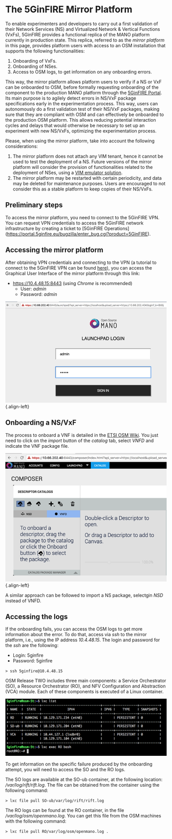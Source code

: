 <!-- TITLE: The 5GinFIRE Mirror Platform -->
<!-- SUBTITLE: The 5Ginfire Mirror Platform -->

# The 5GinFIRE Mirror Platform
To enable experimenters and developers to carry out a first validation of their Network Services (NS) and Virtualized Network & Vertical Functions (VxFs), 5GinFIRE provides a functional replica of the MANO platform currently in production state. This replica, referred to as the *mirror platform* in this page, provides platform users with access to an OSM installation that supports the following functionalities:

1) Onboarding of VxFs.
2) Onboarding of NSes.
3) Access to OSM logs, to get information on any onboarding errors.

This way, the mirror platform allows platform users to verify if a NS or VxF can be onboarded to OSM, before formally requesting onboarding of the component to the production MANO platform through the [5GinFIRE Portal](https://portal.5ginfire.eu). Its main purpose is to agilely detect errors in NS/VxF package specifications early in the experimentation process. This way, users can autonomously do a first validation test of their NS/VxF packages, making sure that they are compliant with OSM and can effectively be onboarded to the production OSM platform. This allows reducing potential interaction cycles and delays that would otherwise be necessary to set up an experiment with new NS/VxFs, optimizing the experimentation process.

Please, when using the mirror platform, take into account the following considerations:

1) The mirror platform does not attach any VIM tenant, hence it cannot be used to test the deployment of a NS. Future versions of the mirror platform will consider the provision of functionalities related to the deployment of NSes, using a [VIM emulator solution](https://osm.etsi.org/wikipub/index.php/VIM_emulator).
2) The mirror platform may be restarted with certain periodicity, and data may be deleted for maintenance purposes. Users are encouraged to not consider this as a stable platform to keep copies  of their NS/VxFs.

## Preliminary steps

To access the mirror platform, you need to connect to the 5GinFIRE VPN. You can request VPN credentials to access the 5GinFIRE network infrastructure by creating a ticket to [5GinFIRE Operations] (https://portal.5ginfire.eu/bugzilla/enter_bug.cgi?product=5GinFIRE).

## Accessing the mirror platform
After obtaining VPN credentials and connecting to the VPN (a tutorial to connect to the 5GinFIRE VPN can be found [here](http://wiki.5ginfire.eu/tutorials/guide-external-access-experimenters)), you can access the Graphical User Interface of the mirror platform through this link:

- https://10.4.48.15:8443 (using *Chrome*  is recommended)
	- User: *admin*
	- Password: *admin*

![Osmloginwindow](/uploads/mirror-site/osmloginwindow.png "Osmloginwindow"){.align-left}

## Onboarding a NS/VxF
The process to onboard a VNF is detailed in the [ETSI OSM Wiki](https://osm.etsi.org/wikipub/index.php/OSM_Release_TWO#Deploying_your_first_Network_Service). You just need to click on the *import* button of the *catalog* tab, select *VNFD* and indicate the VNF package file.

![Onboardingvnf](/uploads/mirror-site/onboardingvnf.png "Onboardingvnf"){.align-left}

A similar approach can be followed to import a NS package, selectgin *NSD* instead of VNFD.

## Accessing the logs
If the onboarding fails, you can access the OSM logs to get more information about the error. To do that, access via *ssh* to the mirror platform, i.e., using the IP address *10.4.48.15*. The login and password for the *ssh* are the following:

- Login: 5ginfire
- Password: 5ginfire

``> ssh 5ginfire@10.4.48.15``

OSM Release TWO includes three main components: a Service Orchestrator (SO), a Resource Orchestrator (RO), and NFV Configuration and Abstraction (VCA) module. Each of these components is executed of a Linux container.

![Screen Shot 2018 07 16 At 17 17 55](/uploads/mirror-site/screen-shot-2018-07-16-at-17-17-55.png "Screen Shot 2018 07 16 At 17 17 55")


To get information on the specific failure produced by the onboarding attempt, you will need to access the SO and the RO logs.

The SO logs are available at the SO-ub container, at the following location: */var/log/rift/rift.log*. The file can be obtained from the container using the following command:

``> lxc file pull SO-ub/var/log/rift/rift.log``

The RO logs can be found at the RO container, in the file */var/log/osm/openmano.log*. You can get this file from the OSM machines with the following command:

``> lxc file pull RO/var/log/osm/openmano.log .``

